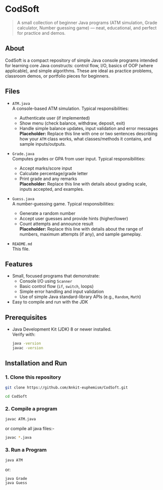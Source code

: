 # CodSoft

> A small collection of beginner Java programs (ATM simulation, Grade calculator, Number guessing game) — neat, educational, and perfect for practice and demos.


## About
CodSoft is a compact repository of simple Java console programs intended for learning core Java constructs: control flow, I/O, basics of OOP (where applicable), and simple algorithms. These are ideal as practice problems, classroom demos, or portfolio pieces for beginners.


## Files
- `ATM.java`  
  A console-based ATM simulation. Typical responsibilities:
  - Authenticate user (if implemented)
  - Show menu (check balance, withdraw, deposit, exit)
  - Handle simple balance updates, input validation and error messages  
  **Placeholder:** Replace this line with one or two sentences describing how your `ATM` class works, what classes/methods it contains, and sample inputs/outputs.

- `Grade.java`  
  Computes grades or GPA from user input. Typical responsibilities:
  - Accept marks/score input
  - Calculate percentage/grade letter
  - Print grade and any remarks  
  **Placeholder:** Replace this line with details about grading scale, inputs accepted, and examples.

- `Guess.java`  
  A number-guessing game. Typical responsibilities:
  - Generate a random number
  - Accept user guesses and provide hints (higher/lower)
  - Count attempts and announce result  
  **Placeholder:** Replace this line with details about the range of numbers, maximum attempts (if any), and sample gameplay.

- `README.md`  
  This file.

## Features
- Small, focused programs that demonstrate:
  - Console I/O using `Scanner`
  - Basic control flow (`if`, `switch`, loops)
  - Simple error handling and input validation
  - Use of simple Java standard-library APIs (e.g., `Random`, `Math`)
- Easy to compile and run with the JDK

## Prerequisites
- Java Development Kit (JDK) 8 or newer installed.  
  Verify with:<br>
  ```bash
  java -version
  javac -version

## Installation and Run

### 1. Clone this repository 
```bash
git clone https://github.com/Ankit-euphemism/CodSoft.git

cd CodSoft
```

### 2. Compile a program
```bash
javac ATM.java
```
or compile all java files:-

```bash
javac *.java
```
### 3. Run a Program

```bash
java ATM 
```
or:

```bash
java Grade
java Guess 
```

